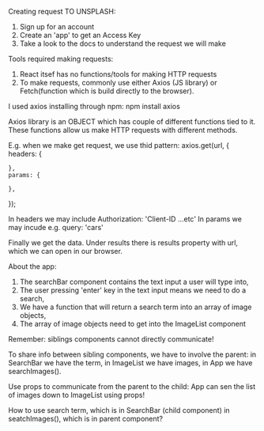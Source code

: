 Creating request TO UNSPLASH:

1. Sign up for an account
2. Create an 'app' to get an Access Key
3. Take a look to the docs to understand the request we will make

Tools required making requests:

1. React itsef has no functions/tools for making HTTP requests
2. To make requests, commonly use either Axios (JS library) or Fetch(function which is build directly to the browser).

I used axios installing through npm:
npm install axios

Axios library is an OBJECT which has couple of different functions tied to it.
These functions allow us make HTTP requests with different methods.

E.g. when we make get request, we use thid pattern:
axios.get(url, {
    headers: {

    },
    params: {

    },
});

In headers we may include Authorization: 'Client-ID ...etc'
In params we may incude e.g. query: 'cars'

Finally we get the data.
Under results there is results property with url, which we can open in our browser.

About the app:

1. The searchBar component contains the text input a user will type into,
2. The user pressing 'enter' key in the text input means we need to do a search,
3. We have a function that will return a search term into an array of image objects,
4. The array of image objects need to get into the ImageList component

Remember: siblings components cannot directly communicate!

To share info between sibling components, we have to involve the parent:
in SearchBar we have the term,
in ImageList we have images,
in App we have searchImages().

Use props to communicate from the parent to the child: App can sen the list of images down to ImageList using props!

How to use search term, which is in SearchBar (child component) in seatchImages(), which is in parent component?




